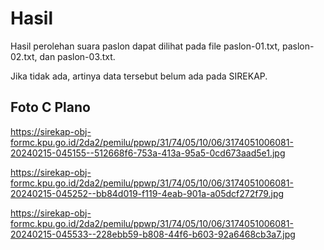 # Hasil

Hasil perolehan suara paslon dapat dilihat pada file paslon-01.txt, paslon-02.txt, dan paslon-03.txt.

Jika tidak ada, artinya data tersebut belum ada pada SIREKAP.

## Foto C Plano

https://sirekap-obj-formc.kpu.go.id/2da2/pemilu/ppwp/31/74/05/10/06/3174051006081-20240215-045155--512668f6-753a-413a-95a5-0cd673aad5e1.jpg

https://sirekap-obj-formc.kpu.go.id/2da2/pemilu/ppwp/31/74/05/10/06/3174051006081-20240215-045252--bb84d019-f119-4eab-901a-a05dcf272f79.jpg

https://sirekap-obj-formc.kpu.go.id/2da2/pemilu/ppwp/31/74/05/10/06/3174051006081-20240215-045533--228ebb59-b808-44f6-b603-92a6468cb3a7.jpg
